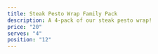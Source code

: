 ```yaml
---
title: Steak Pesto Wrap Family Pack
description: A 4-pack of our steak pesto wrap!
price: "20"
serves: "4"
position: "12"
---
```

